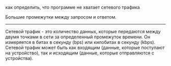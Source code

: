 как определить, что программе не хватает сетевого трафика

Большие промежутки между запросом и ответом.


--------------------------------
Сетевой трафик - это количество данных, которые передаются между двумя точками в сети за определенный промежуток времени. Он измеряется в битах в секунду (bps) или килобитах в секунду (kbps). Сетевой трафик может быть как входящим (данные, которые поступают на устройство), так и исходящим (данные, которые отправляются с устройства).